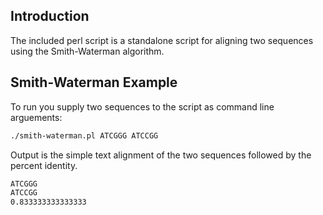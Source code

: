 Introduction
------------

The included perl script is a standalone script for aligning two sequences using the Smith-Waterman algorithm.

Smith-Waterman Example
--------------

To run you supply two sequences to the script as command line arguements:
```sh
./smith-waterman.pl ATCGGG ATCCGG
```
Output is the simple text alignment of the two sequences followed by the percent identity.
```sh
ATCGGG
ATCCGG
0.833333333333333
```
